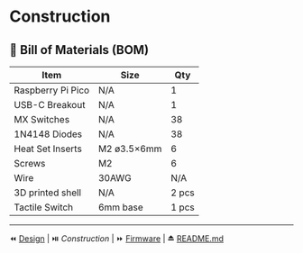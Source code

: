 # Construction

## 🛒 Bill of Materials (BOM)

| Item | Size | Qty | 
| ---- | ---- | --- |
| Raspberry Pi Pico | N/A | 1 |
| USB-C Breakout | N/A | 1 | 
| MX Switches | N/A | 38 |
| 1N4148 Diodes | N/A | 38 |
| Heat Set Inserts | M2 ø3.5×6mm | 6 |
| Screws | M2 | 6 |
| Wire | 30AWG | N/A |
| 3D printed shell | N/A | 2 pcs |
| Tactile Switch | 6mm base | 1 pcs |

---

⏪ [Design](Design.md) | ⏯️ *Construction* | ⏩ [Firmware](Firmware.md) | ⏏️ [README.md](../README.md)